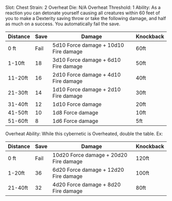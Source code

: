 Slot: Chest
Strain: 2
Overheat Die: N/A
Overheat Threshold: 1 
Ability: As a reaction you can detonate yourself causing all creatures within 60 feet of you to make a Dexterity saving throw or take the following damage, and half as much on a success. You automatically fail the save. 

| Distance | Save | Damage                                | Knockback |
| -------- | ---- | ------------------------------------- | --------- |
| 0 ft     | Fail | 5d10 Force damage + 10d10 Fire damage | 60ft      |
| 1-10ft   | 18   | 3d10 Force damage + 6d10 Fire damage  | 50ft      |
| 11-20ft  | 16   | 2d10 Force damage + 4d10 Fire damage  | 40ft      |
| 21-30ft  | 14   | 1d10 Force damage + 2d10 Fire damage  | 30ft      |
| 31-40ft  | 12   | 1d10 Force damage                     | 20ft      |
| 41-50ft  | 10   | 1d8 Force damage                      | 10ft      |
| 51-60ft  | 8    | 1d6 Force damage                      | 5ft       |

Overheat Ability: While this cybernetic is Overheated, double the table. Ex:

| Distance | Save | Damage                                 | Knockback |
| -------- | ---- | -------------------------------------- | --------- |
| 0 ft     | Fail | 10d20 Force damage + 20d20 Fire damage | 120ft     |
| 1-20ft   | 36   | 6d20 Force damage + 12d20 Fire damage  | 100ft     |
| 21-40ft  | 32   | 4d20 Force damage + 8d20 Fire damage   | 80ft      |
